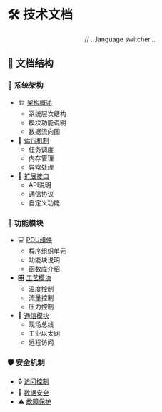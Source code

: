 # 🛠️ 技术文档

<div align="center">
// ...language switcher...
</div>

## 📑 文档结构

### 📐 系统架构
- 🏗️ [架构概述](./architecture/overview.md)
  - 系统层次结构
  - 模块功能说明
  - 数据流向图
- 🔄 [运行机制](./architecture/runtime.md)
  - 任务调度
  - 内存管理
  - 异常处理
- 🧩 [扩展接口](./architecture/interface.md)
  - API说明
  - 通信协议
  - 自定义功能

### 🔌 功能模块
- 💻 [POU组件](./components/pou.md)
  - 程序组织单元
  - 功能块说明
  - 函数库介绍
- 🎛️ [工艺模块](./components/process.md)
  - 温度控制
  - 流量控制
  - 压力控制
- 📡 [通信模块](./components/communication.md)
  - 现场总线
  - 工业以太网
  - 远程访问

### 🛡️ 安全机制
- 🔒 [访问控制](./security/access.md)
- 🔐 [数据安全](./security/data.md)
- ⚠️ [故障保护](./security/protection.md)
